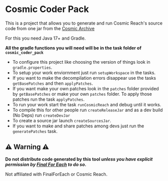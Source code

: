 # Cosmic Coder Pack

This is a project that allows you to generate and run Cosmic Reach's source code from one jar from the [Cosmic Archive](https://github.com/CRModders/CosmicArchive)

For this you need Java 17+ and Gradle.

**All the gradle functions you will need will be in the task folder of `cosmic_coder_pack`**

- To configure this project like choosing the version of things look in `gradle.properties`.
- To setup your work enviornment just run `setupWorkspace` in the tasks.
- If you want to make the decompilation errors disappear use the tasks `getBasePatches` and then `applyPatches`.
- If you want make your own patches look in the `patches` folder provided by `getBasePatches` or make your own `patches` folder. To apply those patches run the task `applyPatches`.
- To run your work start the task `runCosmicReach` and debug until it works.
- To compile this for other people run `createReleaseJar` and as a dev build (No Deps) run `createDevJar`
- To create a source jar launch `createSourcesJar`.
- If you want to make and share patches among devs just run the `generatePatches` task.

## ⚠️ Warning ⚠️
**Do not distribute code generated by this tool *unless you have explicit permission by [Final For Each](https://github.com/FinalForEach) to do so*.**

Not affiliated with FinalForEach or Cosmic Reach.